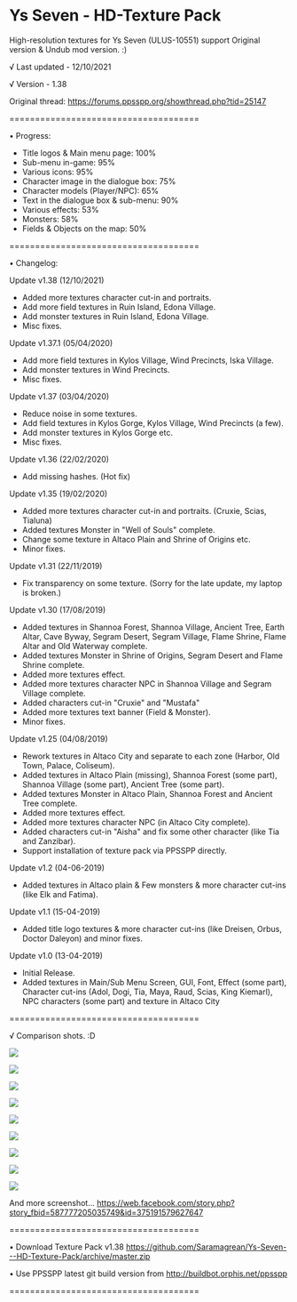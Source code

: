 # Ys Seven - HD-Texture Pack
High-resolution textures for Ys Seven (ULUS-10551) support Original version &amp; Undub mod version. :)

√ Last updated - 12/10/2021

√ Version - 1.38

Original thread: https://forums.ppsspp.org/showthread.php?tid=25147

=====================================

• Progress:

- Title logos & Main menu page: 100%
- Sub-menu in-game: 95%
- Various icons: 95%
- Character image in the dialogue box: 75%
- Character models (Player/NPC): 65%
- Text in the dialogue box & sub-menu: 90%
- Various effects: 53%
- Monsters: 58%
- Fields & Objects on the map: 50%

=====================================

• Changelog:

Update v1.38 (12/10/2021)
- Added more textures character cut-in and portraits.
- Add more field textures in Ruin Island, Edona Village.
- Add monster textures in Ruin Island, Edona Village.
- Misc fixes.

Update v1.37.1 (05/04/2020)
- Add more field textures in Kylos Village, Wind Precincts, Iska Village.
- Add monster textures in Wind Precincts.
- Misc fixes.

Update v1.37 (03/04/2020)
- Reduce noise in some textures.
- Add field textures in Kylos Gorge, Kylos Village, Wind Precincts (a few).
- Add monster textures in Kylos Gorge etc.
- Misc fixes.

Update v1.36 (22/02/2020)
- Add missing hashes. (Hot fix)

Update v1.35 (19/02/2020)
- Added more textures character cut-in and portraits. (Cruxie, Scias, Tialuna)
- Added textures Monster in "Well of Souls" complete. 
- Change some texture in Altaco Plain and Shrine of Origins etc.
- Minor fixes.

Update v1.31 (22/11/2019)
- Fix transparency on some texture.
(Sorry for the late update, my laptop is broken.)

Update v1.30 (17/08/2019)
- Added textures in Shannoa Forest, Shannoa Village, Ancient Tree, Earth Altar, Cave Byway, Segram Desert, Segram Village, Flame Shrine, Flame Altar and Old Waterway complete.
- Added textures Monster in Shrine of Origins, Segram Desert and Flame Shrine complete.
- Added more textures effect.
- Added more textures character NPC in Shannoa Village and Segram Village complete.
- Added characters cut-in "Cruxie" and "Mustafa"
- Added more textures text banner (Field & Monster).
- Minor fixes.

Update v1.25 (04/08/2019)
- Rework textures in Altaco City and separate to each zone (Harbor, Old Town, Palace, Coliseum).
- Added textures in Altaco Plain (missing), Shannoa Forest (some part), Shannoa Village (some part), Ancient Tree (some part).
- Added textures Monster in Altaco Plain, Shannoa Forest and Ancient Tree complete.
- Added more textures effect.
- Added more textures character NPC (in Altaco City complete).
- Added characters cut-in "Aisha" and fix some other character (like Tia and Zanzibar).
- Support installation of texture pack via PPSSPP directly.

Update v1.2 (04-06-2019)
- Added textures in Altaco plain & Few monsters & more character cut-ins (like Elk and Fatima).

Update v1.1 (15-04-2019)
- Added title logo textures &  more character cut-ins (like Dreisen, Orbus, Doctor Daleyon) and minor fixes.

Update v1.0 (13-04-2019)
- Initial Release.
- Added textures in Main/Sub Menu Screen, GUI, Font, Effect (some part), Character cut-ins (Adol, Dogi, Tia, Maya, Raud, Scias, King Kiemarl), NPC characters (some part) and texture in Altaco City

=====================================

√ Comparison shots. :D

<a href="https://ibb.co/w0g8mf7"><img src="https://i.ibb.co/qyjhQvC/Zombo-Droid-13042019041143.jpg" border="0"></a>

<a href="https://ibb.co/c6hXw0S"><img src="https://i.ibb.co/5rhxkmg/Zombo-Droid-12042019095712.jpg" border="0"></a>

<a href="https://ibb.co/VqHbwHf"><img src="https://i.ibb.co/KrNBKNT/Zombo-Droid-13042019022151.jpg" border="0"></a>

<a href="https://ibb.co/gRcVzvQ"><img src="https://i.ibb.co/MCJ6M8K/Zombo-Droid-12042019095447.jpg" border="0"></a>

<a href="https://ibb.co/n3WjkKv"><img src="https://i.ibb.co/z8kZftY/Zombo-Droid-13042019022010.jpg" border="0"></a>

<a href="https://ibb.co/DM7TrLj"><img src="https://i.ibb.co/t2bFL31/Zombo-Droid-13042019022115.jpg" border="0"></a>

<a href="https://ibb.co/FssGxRD"><img src="https://i.ibb.co/vss2w0j/Zombo-Droid-19022020120909.jpg" border="0"></a>

<a href="https://ibb.co/RhVRx3G"><img src="https://i.ibb.co/jV1ncy9/Zombo-Droid-19022020120953.jpg" border="0"></a>

<a href="https://ibb.co/tBQ8XKB"><img src="https://i.ibb.co/gymzV9y/Zombo-Droid-19022020120843.jpg" border="0"></a>

And more screenshot... https://web.facebook.com/story.php?story_fbid=587777205035749&id=375191579627647

=====================================

• Download Texture Pack v1.38 https://github.com/Saramagrean/Ys-Seven---HD-Texture-Pack/archive/master.zip

• Use PPSSPP latest git build version from http://buildbot.orphis.net/ppsspp

=====================================
